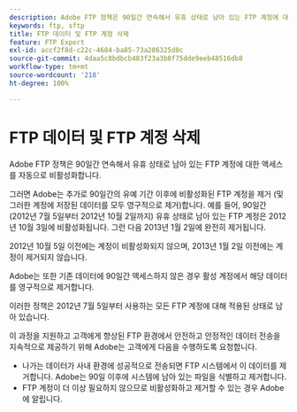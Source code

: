 ```yaml
---
description: Adobe FTP 정책은 90일간 연속해서 유휴 상태로 남아 있는 FTP 계정에 대한 액세스를 자동으로 비활성화합니다.
keywords: ftp, sftp
title: FTP 데이터 및 FTP 계정 삭제
feature: FTP Export
exl-id: accf2f8d-c22c-4684-ba85-73a286325d0c
source-git-commit: 4daa5c8bdbcb483f23a3b8f75dde9eeb48516db8
workflow-type: tm+mt
source-wordcount: '218'
ht-degree: 100%

---
```


# FTP 데이터 및 FTP 계정 삭제

Adobe FTP 정책은 90일간 연속해서 유휴 상태로 남아 있는 FTP 계정에 대한 액세스를 자동으로 비활성화합니다.

그러면 Adobe는 추가로 90일간의 유예 기간 이후에 비활성화된 FTP 계정을 제거 (및 그러한 계정에 저장된 데이터를 모두 영구적으로 제거)합니다. 예를 들어, 90일간 (2012년 7월 5일부터 2012년 10월 2일까지) 유휴 상태로 남아 있는 FTP 계정은 2012년 10월 3일에 비활성화됩니다. 그런 다음 2013년 1월 2일에 완전히 제거됩니다.

2012년 10월 5일 이전에는 계정이 비활성화되지 않으며, 2013년 1월 2일 이전에는 계정이 제거되지 않습니다.

Adobe는 또한 기존 데이터에 90일간 액세스하지 않은 경우 활성 계정에서 해당 데이터를 영구적으로 제거합니다.

이러한 정책은 2012년 7월 5일부터 사용하는 모든 FTP 계정에 대해 적용된 상태로 남아 있습니다.

이 과정을 지원하고 고객에게 향상된 FTP 환경에서 안전하고 안정적인 데이터 전송을 지속적으로 제공하기 위해 Adobe는 고객에게 다음을 수행하도록 요청합니다.

* 나가는 데이터가 사내 환경에 성공적으로 전송되면 FTP 시스템에서 이 데이터를 제거합니다. Adobe는 90일 이후에 시스템에 남아 있는 파일을 식별하고 제거합니다.
* FTP 계정이 더 이상 필요하지 않으므로 비활성화하고 제거할 수 있는 경우 Adobe에 알립니다.
